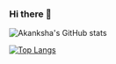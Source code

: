 ### Hi there 👋

<!--
**ak2502/ak2502** is a ✨ _special_ ✨ repository because its `README.md` (this file) appears on your GitHub profile.

Here are some ideas to get you started:

- 🔭 I’m currently working on ...
- 🌱 I’m currently learning ...
- 👯 I’m looking to collaborate on ...
- 🤔 I’m looking for help with ...
- 💬 Ask me about ...
- 📫 How to reach me: ...
- 😄 Pronouns: ...
- ⚡ Fun fact: ...
-->

![Akanksha's GitHub stats](https://github-readme-stats.vercel.app/api?username=ak2502&theme=midnight-purple&show_icons=true)

[![Top Langs](https://github-readme-stats.vercel.app/api/top-langs/?username=ak2502&layout=compact)](https://github.com/ak2502/github-readme-stats)

